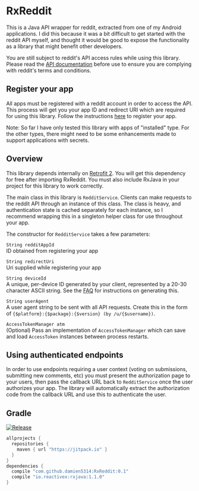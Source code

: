 # RxReddit

This is a Java API wrapper for reddit, extracted from one of my Android applications. I did this because it was a bit difficult to get started with the reddit API myself, and thought it would be good to expose the functionality as a library that might benefit other developers.

You are still subject to reddit's API access rules while using this library. Please read the [API documentation](https://github.com/reddit/reddit/wiki/API) before use to ensure you are complying with reddit's terms and conditions.

## Register your app
All apps must be registered with a reddit account in order to access the API. This process will get you your app ID and redirect URI which are required for using this library. Follow the instructions [here](https://www.reddit.com/prefs/apps) to register your app.

Note: So far I have only tested this library with apps of "installed" type. For the other types, there might need to be some enhancements made to support applications with secrets.

## Overview
This library depends internally on [Retrofit 2](http://square.github.io/retrofit/). You will get this dependency for free after importing RxReddit. You must also include RxJava in your project for this library to work correctly.

The main class in this library is `RedditService`. Clients can make requests to the reddit API through an instance of this class. The class is heavy, and authentication state is cached separately for each instance, so I recommend wrapping this in a singleton helper class for use throughout your app.

The constructor for `RedditService` takes a few parameters:

`String redditAppId`  
ID obtained from registering your app

`String redirectUri`  
Uri supplied while registering your app

`String deviceId`  
A unique, per-device ID generated by your client, represented by a 20-30 character ASCII string. See the [FAQ](https://github.com/reddit/reddit/wiki/OAuth2) for instructions on generating this.

`String userAgent`  
A user agent string to be sent with all API requests. Create this in the form of `{$platform}:{$package}:{$version} (by /u/{$username})`.

`AccessTokenManager atm`  
(Optional) Pass an implementation of `AccessTokenManager` which can save and load `AccessToken` instances between process restarts.

## Using authenticated endpoints

In order to use endpoints requiring a user context (voting on submissions, submitting new comments, etc) you must present the authorization page to your users, then pass the callback URL back to `RedditService` once the user authorizes your app. The library will automatically extract the authorization code from the callback URL and use this to authenticate the user.

## Gradle

[![Release](https://jitpack.io/v/damien5314/RxReddit.svg)](https://jitpack.io/#damien5314/RxReddit)

```gradle
allprojects {
  repositories {
    maven { url "https://jitpack.io" }
  }
}
dependencies {
  compile "com.github.damien5314:RxReddit:0.1"
  compile "io.reactivex:rxjava:1.1.0"
}
```